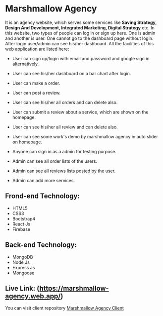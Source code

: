 # Marshmallow Agency

It is an agency website, which serves some services like **Saving Strategy, Design And Development, Integrated Marketing, Digital Strategy** etc.
In this website, two types of people can log in or sign up here. One is admin and another is user. One cannot go to the dashboard page without login. After login user/admin can see his/her dashboard.
All the facilities of this web application are listed here:

- User can sign up/login with email and password and google sign in alternatively.
- User can see his/her dashboard on a bar chart after login.
- User can make a order.
- User can post a review.
- User can see his/her all orders and can delete also.
- User can submit a review about a service, which are shown on the homepage.
- User can see his/her all review and can delete also.
- User can see some work's demo by marshmallow agency in auto slider on homepage.

- Anyone can sign in as a admin for testing purpose.
- Admin can see all order lists of the users.
- Admin can see all reviews lists posted by the user.
- Admin can add more services.

## Frond-end Technology: 
- HTML5
- CSS3
- Bootstrap4
- React Js
- Firebase

## Back-end Technology:
- MongoDB
- Node Js
- Express Js
- Mongoose

## Live Link: (https://marshmallow-agency.web.app/)

You can visit client repository [Marshmallow Agency Client](https://github.com/Protik111/marshmallow-agency-client)
